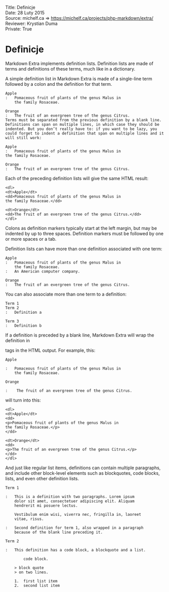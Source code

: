 Title: 		Definicje  
Date: 		28 Luty 2015  
Source:     michelf.ca => https://michelf.ca/projects/php-markdown/extra/  
Reviewer:	Krystian Duma  
Private:	True  

# Definicje

Markdown Extra implements definition lists. Definition lists are made of terms and definitions of these terms, much like in a dictionary.

A simple definition list in Markdown Extra is made of a single-line term followed by a colon and the definition for that term.

```
Apple
:   Pomaceous fruit of plants of the genus Malus in 
    the family Rosaceae.

Orange
:   The fruit of an evergreen tree of the genus Citrus.
Terms must be separated from the previous definition by a blank line. Definitions can span on multiple lines, in which case they should be indented. But you don’t really have to: if you want to be lazy, you could forget to indent a definition that span on multiple lines and it will still work:

Apple
:   Pomaceous fruit of plants of the genus Malus in 
the family Rosaceae.

Orange
:   The fruit of an evergreen tree of the genus Citrus.
```

Each of the preceding definition lists will give the same HTML result:

```
<dl>
<dt>Apple</dt>
<dd>Pomaceous fruit of plants of the genus Malus in 
the family Rosaceae.</dd>

<dt>Orange</dt>
<dd>The fruit of an evergreen tree of the genus Citrus.</dd>
</dl>
```

Colons as definition markers typically start at the left margin, but may be indented by up to three spaces. Definition markers must be followed by one or more spaces or a tab.

Definition lists can have more than one definition associated with one term:

```
Apple
:   Pomaceous fruit of plants of the genus Malus in 
    the family Rosaceae.
:   An American computer company.

Orange
:   The fruit of an evergreen tree of the genus Citrus.
```

You can also associate more than one term to a definition:

```
Term 1
Term 2
:   Definition a

Term 3
:   Definition b
```

If a definition is preceded by a blank line, Markdown Extra will wrap the definition in <p> tags in the HTML output. For example, this:

```
Apple

:   Pomaceous fruit of plants of the genus Malus in 
    the family Rosaceae.

Orange

:    The fruit of an evergreen tree of the genus Citrus.
```

will turn into this:

```
<dl>
<dt>Apple</dt>
<dd>
<p>Pomaceous fruit of plants of the genus Malus in 
the family Rosaceae.</p>
</dd>

<dt>Orange</dt>
<dd>
<p>The fruit of an evergreen tree of the genus Citrus.</p>
</dd>
</dl>
```

And just like regular list items, definitions can contain multiple paragraphs, and include other block-level elements such as blockquotes, code blocks, lists, and even other definition lists.

```
Term 1

:   This is a definition with two paragraphs. Lorem ipsum 
    dolor sit amet, consectetuer adipiscing elit. Aliquam 
    hendrerit mi posuere lectus.

    Vestibulum enim wisi, viverra nec, fringilla in, laoreet
    vitae, risus.

:   Second definition for term 1, also wrapped in a paragraph
    because of the blank line preceding it.

Term 2

:   This definition has a code block, a blockquote and a list.

        code block.

    > block quote
    > on two lines.

    1.  first list item
    2.  second list item
```